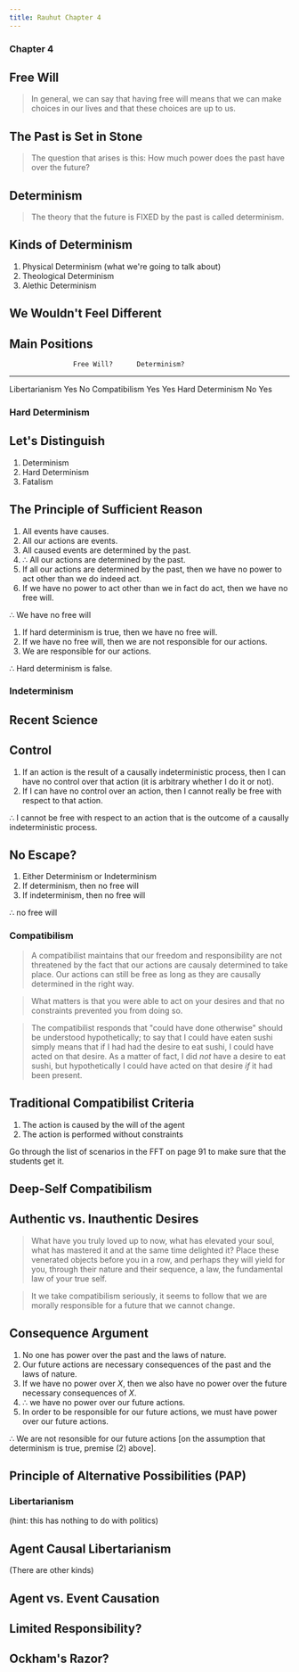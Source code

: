 ```yaml
---
title: Rauhut Chapter 4
---
```



<section><!--Begin Intro-->
<section data-background="http://25.media.tumblr.com/tumblr_md1w1eooHu1rvnjwto1_500.jpg">

# Chapter 4 #

## Free Will ##

</section>
<section>

> In general, we can say that having free will means that we can
> make choices in our lives and that these choices are up to us.

</section>
<section>

## The Past is Set in Stone ##

</section>
<section>

> The question that arises is this: How much power does the past
> have over the future?

</section>
<section>

## Determinism ##

> The theory that the future is FIXED by the past is called
> determinism.

</section>
<section>

## Kinds of Determinism ##

1. Physical Determinism (what we're going to talk about)
2. Theological Determinism
3. Alethic Determinism

</section>
<section>

## We Wouldn't Feel Different ##

</section>
<section>

## Main Positions ##

                    Free Will?      Determinism?
------------------- --------------- -----------------------
Libertarianism      Yes             No
Compatibilism       Yes             Yes
Hard Determinism    No              Yes

</section>
</section><!--End Intro-->
<section><!--Begin Hard Determinism-->
<section data-background="http://www.wallpaperfo.com/thumbnails/detail/20120603/steampunk%20clockwork%201440x900%20wallpaper_www.wallpaperfo.com_50.jpg">

# Hard Determinism #

</section>
<section>

## Let's Distinguish ##

1. Determinism
2. Hard Determinism
3. Fatalism

</section>
<section>

## The Principle of Sufficient Reason ##

</section>
<section>

1. All events have causes.
2. All our actions are events.
3. All caused events are determined by the past.
4. $\therefore$ All our actions are determined by the past.
5. If all our actions are determined by the past, then we have no
   power to act other than we do indeed act.
6. If we have no power to act other than we in fact do act, then we
   have no free will.

$\therefore$ We have no free will

</section>
<section>

1. If hard determinism is true, then we have no free will.
2. If we have no free will, then we are not responsible for our
   actions.
3. We are responsible for our actions.

$\therefore$ Hard determinism is false.

</section>

</section><!--End Hard Determinism-->
<section><!--Begin Indeterminism-->
<section data-background="https://www.newton.ac.uk/files/covers/968361.jpg">

# Indeterminism #

</section>
<section>

## Recent Science ##

</section>
<section>

## Control ##

</section>
<section>

1. If an action is the result of a causally indeterministic
   process, then I can have no control over that action (it is
   arbitrary whether I do it or not).
2. If I can have no control over an action, then I cannot really be
   free with respect to that action.

$\therefore$ I cannot be free with respect to an action that is the outcome of a causally indeterministic process.

</section>
<section>

## No Escape? ##

1. Either Determinism or Indeterminism
2. If determinism, then no free will
3. If indeterminism, then no free will

$\therefore$ no free will

</section>
</section><!--End Indeterminism-->
<section><!--Begin Compatibilism-->
<section data-background="http://www.olssongerthel.se/sites/all/files/styles/large_page_bg/public/produktvisning/marionette.jpg?itok=nJ8tqDCH">

# Compatibilism #

</section>
<section>

> A compatibilist maintains that our freedom and responsibility are
> not threatened by the fact that our actions are causaly
> determined to take place.  Our actions can still be free as long
> as they are causally determined in the right way.

</section>
<section>

> What matters is that you were able to act on your desires and
> that no constraints prevented you from doing so.

</section>
<section>

> The compatibilist responds that "could have done otherwise"
> should be understood hypothetically; to say that I could have
> eaten sushi simply means that if I had had the desire to eat
> sushi, I could have acted on that desire.  As a matter of fact, I
> did *not* have a desire to eat sushi, but hypothetically I could
> have acted on that desire *if* it had been present.

</section>
<section>

## Traditional Compatibilist Criteria ##

1. The action is caused by the will of the agent
2. The action is performed without constraints

<aside class="notes">
Go through the list of scenarios in the FFT on page 91 to make sure that the students get it.
</aside>
</section>
<section data-background="https://www.amherst.edu/system/files/styles/original/private/media/0156/NCQ_6277.jpg">

## Deep-Self Compatibilism ##

</section>
<section>

## Authentic vs. Inauthentic Desires ##

</section>
<section data-background="http://cdn8.openculture.com/wp-content/uploads/2016/01/19230523/Nietzsche.gif">

> What have you truly loved up to now, what has elevated your soul,
> what has mastered it and at the same time delighted it?  Place
> these venerated objects before you in a row, and perhaps they
> will yield for you, through their nature and their sequence, a
> law, the fundamental law of your true self.

</section>
<section>

> It we take compatibilism seriously, it seems to follow that we
> are morally responsible for a future that we cannot change.

</section>
<section>

## Consequence Argument ##

1. No one has power over the past and the laws of nature.
2. Our future actions are necessary consequences of the past and
   the laws of nature.
3. If we have no power over $X$, then we also have no power over
   the future necessary consequences of $X$.
4. $\therefore$ we have no power over our future actions.
5. In order to be responsible for our future actions, we must have
   power over our future actions.

$\therefore$ We are not resonsible for our future actions [on the assumption that determinism is true, premise (2) above].

</section>
<section>

## Principle of Alternative Possibilities (PAP) ##

</section>
</section><!--End Compatibilism-->
<section><!--Begin Libertarianism-->
<section data-background="http://cdn1.theodysseyonline.com/files/2015/11/14/6358306185208975971969308494_freedom.jpg">

# Libertarianism #

(hint: this has nothing to do with politics)

</section>
<section>

## Agent Causal Libertarianism ##

(There are other kinds)

</section>
<section>

## Agent vs. Event Causation ##

</section>
<section>

## Limited Responsibility? ##

</section>
<section>

## Ockham's Razor? ##

</section>
</section><!--End Libertarianism-->